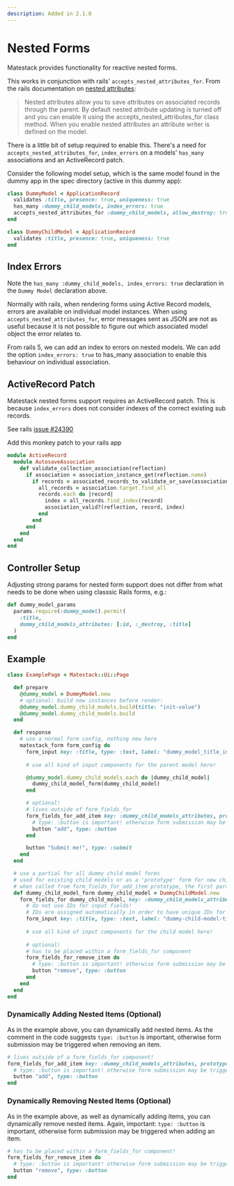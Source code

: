 ```yaml
---
description: Added in 2.1.0
---
```


# Nested Forms

Matestack provides functionality for reactive nested forms.

This works in conjunction with rails' `accepts_nested_attributes_for`. From the rails documentation on [nested attributes](https://api.rubyonrails.org/classes/ActiveRecord/NestedAttributes/ClassMethods.html):

> Nested attributes allow you to save attributes on associated records through the parent. By default nested attribute updating is turned off and you can enable it using the accepts\_nested\_attributes\_for class method. When you enable nested attributes an attribute writer is defined on the model.

There is a little bit of setup required to enable this. There's a need for `accepts_nested_attributes_for`, `index_errors` on a models' `has_many` associations and an ActiveRecord patch.

Consider the following model setup, which is the same model found in the dummy app in the spec directory \(active in this dummy app\):

```ruby
class DummyModel < ApplicationRecord
  validates :title, presence: true, uniqueness: true
  has_many :dummy_child_models, index_errors: true
  accepts_nested_attributes_for :dummy_child_models, allow_destroy: true
end

class DummyChildModel < ApplicationRecord
  validates :title, presence: true, uniqueness: true
end
```

## Index Errors

Note the `has_many :dummy_child_models, index_errors: true` declaration in the `Dummy Model` declaration above.

Normally with rails, when rendering forms using Active Record models, errors are available on individual model instances. When using `accepts_nested_attributes_for`, error messages sent as JSON are not as useful because it is not possible to figure out which associated model object the error relates to.

From rails 5, we can add an index to errors on nested models. We can add the option `index_errors: true` to has\_many association to enable this behaviour on individual association.

## ActiveRecord Patch

Matestack nested forms support requires an ActiveRecord patch. This is because `index_errors` does not consider indexes of the correct existing sub records.

See rails [issue \#24390](https://github.com/rails/rails/issues/24390)

Add this monkey patch to your rails app

```ruby
module ActiveRecord
  module AutosaveAssociation
    def validate_collection_association(reflection)
      if association = association_instance_get(reflection.name)
        if records = associated_records_to_validate_or_save(association, new_record?, reflection.options[:autosave])
          all_records = association.target.find_all
          records.each do |record|
            index = all_records.find_index(record)
            association_valid?(reflection, record, index)
          end
        end
      end
    end
  end
end
```

## Controller Setup

Adjusting strong params for nested form support does not differ from what needs to be done when using classsic Rails forms, e.g.:

```ruby
def dummy_model_params
  params.require(:dummy_model).permit(
    :title,
    dummy_child_models_attributes: [:id, :_destroy, :title]
  )
end
```

## Example

```ruby
class ExamplePage < Matestack::Ui::Page

  def prepare
    @dummy_model = DummyModel.new
    # optional: build new instances before render:
    @dummy_model.dummy_child_models.build(title: "init-value")
    @dummy_model.dummy_child_models.build
  end

  def response
    # use a normal form config, nothing new here
    matestack_form form_config do
      form_input key: :title, type: :text, label: "dummy_model_title_input"
      
      # use all kind of input components for the parent model here!

      @dummy_model.dummy_child_models.each do |dummy_child_model|
        dummy_child_model_form(dummy_child_model)
      end

      # optional!
      # lives outside of form_fields_for
      form_fields_for_add_item key: :dummy_child_models_attributes, prototype: method(:dummy_child_model_form) do
        # type: :button is important! otherwise form submission may be triggered when adding an item.
        button "add", type: :button
      end

      button "Submit me!", type: :submit
    end
  end

  # use a partial for all dummy child model forms
  # used for existing child models or as a 'prototype' form for new child models
  # when called from form_fields_for_add_item prototype, the first param is nil
  def dummy_child_model_form dummy_child_model = DummyChildModel.new
    form_fields_for dummy_child_model, key: :dummy_child_models_attributes do
      # do not use IDs for input fields!
      # IDs are assigned automatically in order to have unique IDs for each input
      form_input key: :title, type: :text, label: "dummy-child-model-title-input"
      
      # use all kind of input components for the child model here!
      
      # optional!
      # has to be placed within a form_fields_for component
      form_fields_for_remove_item do
        # type: :button is important! otherwise form submission may be triggered when removing an item.
        button "remove", type: :button
      end
    end
  end
end
```

### Dynamically Adding Nested Items \(Optional\)

As in the example above, you can dynamically add nested items. As the comment in the code suggests `type: :button` is important, otherwise form submission may be triggered when removing an item.

```ruby
# lives outside of a form_fields_for component!
form_fields_for_add_item key: :dummy_child_models_attributes, prototype: method(:dummy_child_model_form) do
  # type: :button is important! otherwise form submission may be triggered when removing an item
  button "add", type: :button
end
```

### Dynamically Removing Nested Items \(Optional\)

As in the example above, as well as dynamically adding items, you can dynamically remove nested items. Again, important: `type: :button` is important, otherwise form submission may be triggered when adding an item.

```ruby
# has to be placed within a form_fields_for component!
form_fields_for_remove_item do
  # type: :button is important! otherwise form submission may be triggered when adding an item.
  button "remove", type: :button
end
```

